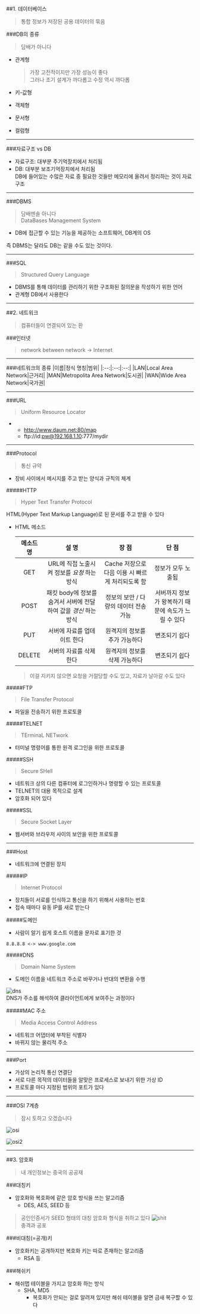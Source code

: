 ##1. 데이터베이스
>통합 정보가 저장된 공용 데이터의 묶음

###DB의 종류
>담배가 아니다


- 관계형

	>가장 고전적이지만 가장 성능이 좋다  
	>그러나 초기 설계가 까다롭고 수정 역시 까다롭

- 키-값형
- 객체형
- 문서형
- 컬럼형

---

###자료구조 vs DB
- 자료구조: 대부분 주기억장치에서 처리됨
- DB: 대부분 보조기억장치에서 처리됨  
DB에 들어있는 수많은 자료 중 필요한 것들만 메모리에 올려서 정리하는 것이 자료구조

---

###DBMS
>담배멘솔 아니다  
>DataBases Management System

- DB에 접근할 수 있는 기능을 제공하는 소프트웨어, DB계의 OS

즉 DBMS는 달라도 DB는 같을 수도 있는 것이다.

---

###SQL
>Structured Query Language

- DBMS를 통해 데이터를 관리하기 위한 구조화된 질의문을 작성하기 위한 언어
- 관계형 DB에서 사용한다

---

##2. 네트워크
>컴퓨터들이 연결되어 있는 환

###인터넷
>network between network -> Internet

---

###네트워크의 종류
|이름|정식 명칭|범위|
|:--:|:--:|:--:|
|LAN|Local Area Network|근거리|
|MAN|Metropolita Area Network|도시권|
|WAN|Wide Area Network|국가권|

---

###URL
>Uniform Resource Locator

- [Protocol]://[Host]:[Port]/[Path]
	- http://www.daum.net:80/map
	- ftp://id:pw@192.168.1.10:777/mydir

---

###Protocol
>통신 규약

- 장비 사이에서 메시지를 주고 받는 양식과 규칙의 체계

#####HTTP
>Hyper Text Transfer Protocol

HTML(Hyper Text Markup Language)로 된 문서를 주고 받을 수 있다

- HTML 메소드

	|메소드 명|설 명|장 점|단 점|
	|:---:|:---:|:---:|:---:|
	|GET|URL에 직접 노출시켜 정보를 _요청_ 하는 방식|Cache 저장으로 다음 이용 시 빠르게 처리되도록 함|정보가 모두 노출됨|
	|POST|패킷 body에 정보를 숨겨서 서버에 전달하여 값을 _갱신_ 하는 방식|정보의 보안 / 다량의 데이터 전송 가능|서버까지 정보가 왕복하기 때문에 속도가 느릴 수 있다|
	|PUT|서버에 자료를 업데이트 한다|원격지의 정보를 추가 가능하다|변조되기 쉽다|
	|DELETE|서버의 자료를 삭제한다|원격지의 정보를 삭제 가능하다|변조되기 쉽다|

	>이걸 지키지 않으면 요청을 거절당할 수도 있고, 자료가 날아갈 수도 있다

#####FTP
>File Transfer Protocol

- 파일을 전송하기 위한 프로토콜

#####TELNET
>TErminaL NETwork

- 터미널 명령어를 통한 원격 로그인을 위한 프로토콜

#####SSH
>Secure SHell

- 네트워크 상의 다른 컴퓨터에 로그인하거나 명령할 수 있는 프로토콜
- TELNET의 대용 목적으로 설계
- 암호화 되어 있다

#####SSL
>Secure Socket Layer

- 웹서버와 브라우저 사이의 보안을 위한 프로토콜

---

###Host
- 네트워크에 연결된 장치

#####IP
>Internet Protocol

- 장치들이 서로를 인식하고 통신을 하기 위해서 사용하는 번호
- 접속 때마다 유동 IP를 새로 받는다

#####도메인
- 사람이 알기 쉽게 호스트 이름을 문자로 표기한 것

`8.8.8.8 <-> www.google.com`

#####DNS
>Domain Name System

- 도메인 이름을 네트워크 주소로 바꾸거나 반대의 변환을 수행

![dns](https://github.com/Ekutz/Fast_Campus_JS/blob/master/170112/imgs/dns.png?raw=true)  
DNS가 주소를 해석하여 클라이언트에게 보여주는 과정이다

#####MAC 주소
>Media Access Control Address

- 네트워크 어댑터에 부착된 식별자
- 바뀌지 않는 물리적 주소


---

###Port
- 가상의 논리적 통신 연결단
- 서로 다른 목적의 데이터들을 알맞은 프로세스로 보내기 위한 가상 ID
- 프로토콜 마다 지정된 범위의 포트가 있다

---

###OSI 7계층
>잠시 토하고 오겠습니다

![osi](https://github.com/Ekutz/Fast_Campus_JS/blob/master/170112/imgs/osi.png?raw=true)  

![osi2](https://github.com/Ekutz/Fast_Campus_JS/blob/master/170112/imgs/osi2.png?raw=true)  

---

##3. 암호화
>내 개인정보는 중국의 공공재

###대칭키
- 암호화와 복호화에 같은 암호 방식을 쓰는 알고리즘
	- DES, AES, SEED 등

>공인인증서가 SEED 형태의 대칭 암호화 형식을 취하고 있다
>![shit](https://github.com/Ekutz/Fast_Campus_JS/blob/master/170112/imgs/shit.png?raw=true)  
>충격과 공포

###비대칭(=공개)키
- 암호화키는 공개하지만 복호화 키는 따로 존재하는 알고리즘
	- RSA 등

###해쉬키
- 해쉬맵 테이블을 가지고 암호화 하는 방식
	- SHA, MD5
		- 복호화가 안되는 걸로 알려져 있지만 해쉬 테이블을 알면 금새 복구할 수 있다
